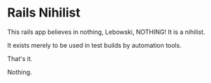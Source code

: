 # Rails Nihilist

This rails app believes in nothing, Lebowski, NOTHING! It is a nihilist.

It exists merely to be used in test builds by automation tools.

That's it. 

Nothing.

